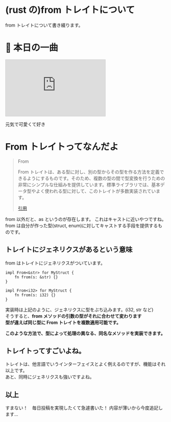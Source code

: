 # (rust の)from トレイトについて

from トレイトについて書き綴ります。

# 🎵 本日の一曲

<iframe width="312" height="176" src="https://ext.nicovideo.jp/thumb/sm44581955" scrolling="no" style="border:solid 1px #ccc;" frameborder="0"><a href="https://www.nicovideo.jp/watch/sm44581955">キミにしか描けない世界 / 音街ウナ</a></iframe>

元気で可愛くて好き

# From トレイトってなんだよ

> From
>
> From トレイトは、ある型に対し、別の型からその型を作る方法を定義できるようにするものです。そのため、複数の型の間で型変換を行うための非常にシンプルな仕組みを提供しています。標準ライブラリでは、基本データ型やよく使われる型に対して、このトレイトが多数実装されています。
>
> [引用](https://doc.rust-jp.rs/rust-by-example-ja/conversion/from_into.html)

from 以外だと、as というのが存在します。 これはキャストに近いやつですね。  
from は自分が作った型(struct, enum)に対してキャストする手段を提供するものです。

## トレイトにジェネリクスがあるという意味

from はトレイトにジェネリクスがついています。

```rust, ignore
impl From<&str> for MyStruct {
    fn from(s: &str) {}
}

impl From<i32> for MyStruct {
    fn from(s: i32) {}
}
```

実装時は上記のように、ジェネリクスに型をぶち込みます。(i32, str など)  
そうすると、**from メソッドの引数の型がそれに合わせて変わります**  
**型が違えば同じ型に From トレイトを複数適用可能です。**

**このような方法で、型によって処理の異なる、同名なメソッドを実装できます。**

## トレイトってすごいよね。

トレイトは、他言語でいうインターフェイスとよく例えるのですが、機能はそれ以上です。  
あと、同時にジェネリクスも強いですよね。

## 以上

すまない！　毎日投稿を実現したくて急遽書いた！
内容が薄いから今度追記します...
